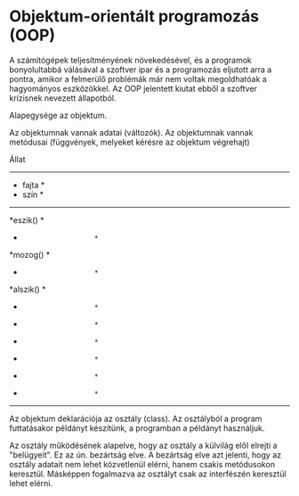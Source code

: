 # Objektum-orientált programozás (OOP)

A számítógépek teljesítményének növekedésével, és a programok bonyolultabbá válásával a szoftver ipar
és a programozás eljutott arra a pontra, amikor a felmerülő problémák már nem voltak megoldhatóak a hagyományos eszközökkel. 
Az OOP jelentett kiutat ebből a szoftver krízisnek nevezett állapotból.

Alapegysége az objektum.

Az objektumnak vannak adatai (változók).
Az objektumnak vannak metódusai (függvények, melyeket kérésre az objektum végrehajt)

Állat
*************************
* fajta                 *
* szín                  *
*************************
*eszik()                *
*                       *
*mozog()                *
*                       *
*alszik()               *
*                       *
*                       *
*                       *      
*                       * 
*                       *
*                       *  
*************************

Az objektum deklarációja az osztály (class). Az osztályból a program futtatásakor példányt készítünk, a programban a példányt használjuk.

Az osztály működésének alapelve, hogy az osztály a külvilág elől elrejti a "belügyeit". Ez az ún. bezártság elve.
A bezártság elve azt jelenti, hogy az osztály adatait nem lehet közvetlenül elérni, hanem csakis metódusokon keresztül. Másképpen fogalmazva az osztályt csak az interfészén keresztül lehet elérni.
